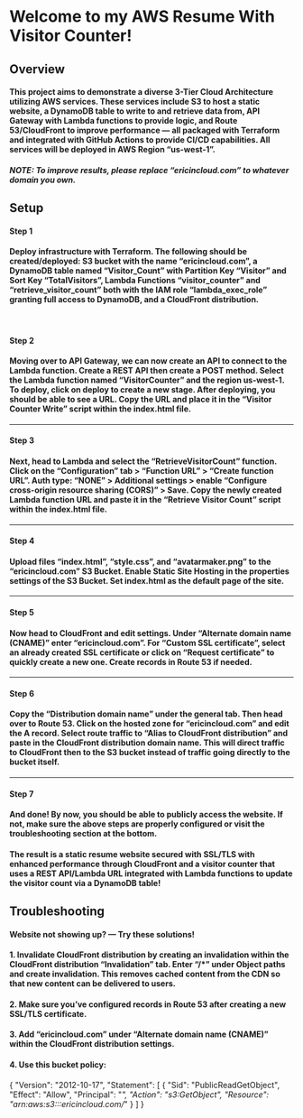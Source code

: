  # Welcome to my AWS Resume With Visitor Counter!

## Overview

#### This project aims to demonstrate a diverse 3-Tier Cloud Architecture utilizing AWS services. These services include S3 to host a static website, a DynamoDB table to write to and retrieve data from, API Gateway with Lambda functions to provide logic, and Route 53/CloudFront to improve performance — all packaged with Terraform and integrated with GitHub Actions to provide CI/CD capabilities. All services will be deployed in AWS Region “us-west-1”. 

##### NOTE: To improve results, please replace “ericincloud.com” to whatever domain you own.

## Setup

#### Step 1
#### Deploy infrastructure with Terraform. The following should be created/deployed: S3 bucket with the name “ericincloud.com”, a DynamoDB table named “Visitor_Count” with Partition Key “Visitor” and Sort Key “TotalVisitors”, Lambda Functions “visitor_counter” and “retrieve_visitor_count” both with the IAM role “lambda_exec_role” granting full access to DynamoDB, and a CloudFront distribution.

<br>

#### Step  2 
#### Moving over to API Gateway, we can now create an API to connect to the Lambda function. Create a REST API then create a POST method. Select the Lambda function named “VisitorCounter” and the region us-west-1. To deploy, click on deploy to create a new stage. After deploying, you should be able to see a URL. Copy the URL and place it in the “Visitor Counter Write” script within the index.html file.

___

#### Step 3
#### Next, head to Lambda and select the “RetrieveVisitorCount” function. Click on the “Configuration” tab > “Function URL” > “Create function URL”. Auth type: “NONE” > Additional settings > enable “Configure cross-origin resource sharing (CORS)” > Save. Copy the newly created Lambda function URL and paste it in the “Retrieve Visitor Count” script within the index.html file.

___

#### Step 4
#### Upload files “index.html”, “style.css”, and “avatarmaker.png” to the “ericincloud.com” S3 Bucket. Enable Static Site Hosting in the properties settings of the S3 Bucket. Set index.html as the default page of the site. 

___

#### Step 5
#### Now head to CloudFront and edit settings. Under “Alternate domain name (CNAME)” enter “ericincloud.com”. For “Custom SSL certificate”, select an already created SSL certificate or click on “Request certificate” to quickly create a new one. Create records in Route 53 if needed.

___
 
#### Step 6
#### Copy the “Distribution domain name” under the general tab. Then head over to Route 53. Click on the hosted zone for “ericincloud.com” and edit the A record. Select route traffic to “Alias to CloudFront distribution” and paste in the CloudFront distribution domain name. This will direct traffic to CloudFront then to the S3 bucket instead of traffic going directly to the bucket itself.
___

#### Step 7
#### And done! By now, you should be able to publicly access the website. If not, make sure the above steps are properly configured or visit the troubleshooting section at the bottom.

#### The result is a static resume website secured with SSL/TLS with enhanced performance through CloudFront and a visitor counter that uses a REST API/Lambda URL integrated with Lambda functions to update the visitor count via a DynamoDB table!


## Troubleshooting

#### Website not showing up?  —  Try these solutions!

#### 1. Invalidate CloudFront distribution by creating an invalidation within the CloudFront distribution “Invalidation” tab. Enter “/*” under Object paths and create invalidation. This removes cached content from the CDN so that new content can be delivered to users.

#### 2. Make sure you’ve configured records in Route 53 after creating a new SSL/TLS certificate.

#### 3. Add “ericincloud.com”  under “Alternate domain name (CNAME)” within the CloudFront distribution settings.

#### 4. Use this bucket policy: 

{
    "Version": "2012-10-17",
    "Statement": [
        {
            "Sid": "PublicReadGetObject",
            "Effect": "Allow",
            "Principal": "*",
            "Action": "s3:GetObject",
            "Resource": "arn:aws:s3:::ericincloud.com/*"
        }
    ]
}

